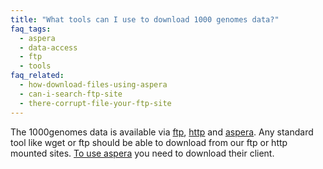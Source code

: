 ```yaml
---
title: "What tools can I use to download 1000 genomes data?"
faq_tags:
  - aspera
  - data-access
  - ftp
  - tools
faq_related:
  - how-download-files-using-aspera
  - can-i-search-ftp-site
  - there-corrupt-file-your-ftp-site
---
```

                    
The 1000genomes data is available via [ftp](ftp://ftp.1000genomes.ebi.ac.uk/vol1/ftp/), [http](http://ftp.1000genomes.ebi.ac.uk/vol1/ftp/) and [aspera](http://www.1000genomes.org/aspera). Any standard tool like wget or ftp should be able to download from our ftp or http mounted sites. [To use aspera](http://www.1000genomes.org/faq/how-download-files-using-aspera) you need to download their client.
